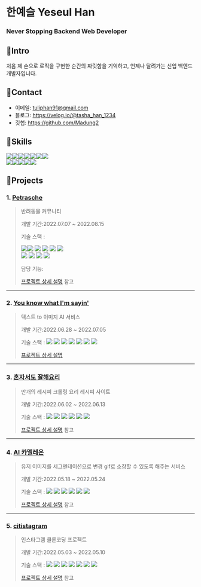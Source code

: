 # 한예슬 Yeseul Han
### Never Stopping Backend Web Developer


## 📌Intro
처음 제 손으로 로직을 구현한 순간의 짜릿함을 기억하고, 언제나 달려가는 신입 백엔드 개발자입니다.

## 📌Contact

* 이메일: tuliphan91@gmail.com
* 블로그: https://velog.io/@tasha_han_1234
* 깃헙: https://github.com/Madung2

## 📌Skills
<div style="display:flex">
    <img src="https://img.shields.io/badge/Python-3776AB?style=for-the-badge&logo=Python&logoColor=white">
  <img  style='display:flex;float:left' src="https://img.shields.io/badge/Django-092E20?style=for-the-badge&logo=Django&logoColor=white">
  <img  style='float:left' src="https://img.shields.io/badge/FastAPI-009688?style=for-the-badge&logo=FastAPI&logoColor=white">
<img src="https://img.shields.io/badge/Flask-000000?style=for-the-badge&logo=Flask&logoColor=white">
  <img src="https://img.shields.io/badge/JavaScript-F7DF1E?style=for-the-badge&logo=JavaScript&logoColor=white">
  <img src="https://img.shields.io/badge/HTML5-E34F26?style=for-the-badge&logo=HTML5&logoColor=white">
  <img src="https://img.shields.io/badge/CSS3-1572B6?style=for-the-badge&logo=CSS3&logoColor=white">
</div>


<div style="display:flex">
    <img src="https://img.shields.io/badge/PostgreSQL-4169E1?style=for-the-badge&logo=PostgreSQL&logoColor=white">
    <img src="https://img.shields.io/badge/MySQL-7B68EE?style=for-the-badge&logo=MySQL&logoColor=white">
    <img src="https://img.shields.io/badge/Docker-2496ED?style=for-the-badge&logo=Docker&logoColor=white">
    <img src="https://img.shields.io/badge/MongoDB-47A248?style=for-the-badge&logo=MongoDB&logoColor=white">
<img src="https://img.shields.io/badge/AWS-232F3E?style=for-the-badge&logo=Amazon AWS&logoColor=white">
</div>


## 📌Projects


### 1. [Petrasche](https://github.com/Madung2/Petrasche_back)
> 반려동물 커뮤니티
> 
> 개발 기간:2022.07.07 ~ 2022.08.15
> 
> 기술 스택 : 
> <div style='flex'>
> <img src="https://img.shields.io/badge/Python3.10.5-3776AB?style=for-the-badge&logo=Python&logoColor=white" >
>   <img  src="https://img.shields.io/badge/Django-092E20?style=for-the-badge&logo=Django&logoColor=white">
>   <img  style='float:left' src="https://img.shields.io/badge/FastAPI-009688?style=for-the-badge&logo=FastAPI&logoColor=white">
>	<img src="https://img.shields.io/badge/JavaScript-F7DF1E?style=for-the-badge&logo=JavaScript&logoColor=white">
>  <img src="https://img.shields.io/badge/HTML5-E34F26?style=for-the-badge&logo=HTML5&logoColor=white">
>  <img src="https://img.shields.io/badge/CSS3-1572B6?style=for-the-badge&logo=CSS3&logoColor=white">
> </div>
>     <img src="https://img.shields.io/badge/PostgreSQL-4169E1?style=for-the-badge&logo=PostgreSQL&logoColor=white">
>     <img src="https://img.shields.io/badge/Docker-2496ED?style=for-the-badge&logo=Docker&logoColor=white">
> 	<img src="https://img.shields.io/badge/Amazon EC2-FF9900?style=for-the-badge&logo=Amazon EC2&logoColor=white">
> 	<img src="https://img.shields.io/badge/Amazon RDS-527FFF?style=for-the-badge&logo=Amazon RDS&logoColor=white">
>
>담당 기능:
>
> [프로젝트 상세 설명](https://github.com/Madung2/Petrasche_back) 참고

<hr>

### 2. [You know what I'm sayin'](https://github.com/Madung2/Unamsang_back)
> 텍스트 to 이미지 AI 서비스
> 
> 개발 기간:2022.06.28 ~ 2022.07.05
> 
> 기술 스택 :
>     <img src="https://img.shields.io/badge/Python3.8.7-3776AB?style=for-the-badge&logo=Python&logoColor=white">
>    <img src="https://img.shields.io/badge/Django-092E20?style=for-the-badge&logo=Django&logoColor=white">
>      <img src="https://img.shields.io/badge/JavaScript-F7DF1E?style=for-the-badge&logo=JavaScript&logoColor=white">
>    <img src="https://img.shields.io/badge/HTML5-E34F26?style=for-the-badge&logo=HTML5&logoColor=white">
>      <img src="https://img.shields.io/badge/CSS3-1572B6?style=for-the-badge&logo=CSS3&logoColor=white">
>      <img src="https://img.shields.io/badge/MySQL-4169E1?style=for-the-badge&logo=MySQL&logoColor=white">
>        <img src="https://img.shields.io/badge/PyTorch-EE4C2C?style=for-the-badge&logo=PyTorch&logoColor=white">
>        
> [프로젝트 상세 설명](https://github.com/Madung2/Unamsang_back)

<hr>

### 3. [혼자서도 잘해요리](https://github.com/Madung2/cook_alone)
> 만개의 레시피 크롤링 요리 레시피 사이트
> 
> 개발 기간:2022.06.02 ~ 2022.06.13
> 
> 기술 스택 : 
>    <img src="https://img.shields.io/badge/Python3-3776AB?style=for-the-badge&logo=Python&logoColor=white">
>    <img src="https://img.shields.io/badge/Django-092E20?style=for-the-badge&logo=Django&logoColor=white">
>      <img src="https://img.shields.io/badge/JavaScript-F7DF1E?style=for-the-badge&logo=JavaScript&logoColor=white">
>    <img src="https://img.shields.io/badge/HTML5-E34F26?style=for-the-badge&logo=HTML5&logoColor=white">
>      <img src="https://img.shields.io/badge/CSS3-1572B6?style=for-the-badge&logo=CSS3&logoColor=white">
>      <img src="https://img.shields.io/badge/MySQL-4169E1?style=for-the-badge&logo=MySQL&logoColor=white">
> 
> [프로젝트 상세 설명](https://github.com/Madung2/cook_alone) 참고

<hr>

### 4. [AI 카멜레온](https://github.com/Madung2/ai_chameleon)
> 유저 이미지를 세그멘테이션으로 변경 gif로 소장할 수 있도록 해주는 서비스
> 
> 개발 기간:2022.05.18 ~ 2022.05.24
> 
> 기술 스택 :
>    <img src="https://img.shields.io/badge/Python3-3776AB?style=for-the-badge&logo=Python&logoColor=white">
>    <img src="https://img.shields.io/badge/Flask-000000?style=for-the-badge&logo=Flask&logoColor=white">
>    <img src="https://img.shields.io/badge/JavaScript-F7DF1E?style=for-the-badge&logo=JavaScript&logoColor=white">
>    <img src="https://img.shields.io/badge/HTML5-E34F26?style=for-the-badge&logo=HTML5&logoColor=white">
>    <img src="https://img.shields.io/badge/CSS3-1572B6?style=for-the-badge&logo=CSS3&logoColor=white">
>    <img src="https://img.shields.io/badge/MongoDB-47A248?style=for-the-badge&logo=MongoDB&logoColor=white">
>
> [프로젝트 상세 설명](https://github.com/Madung2/ai_chameleon) 참고

<hr>

### 5. [citistagram](https://github.com/Madung2/citistagram)
> 인스타그램 클론코딩 프로젝트
> 
> 개발 기간:2022.05.03 ~ 2022.05.10
> 
> 기술 스택 : 
>    <img src="https://img.shields.io/badge/Python3-3776AB?style=for-the-badge&logo=Python&logoColor=white">
>    <img src="https://img.shields.io/badge/Flask-000000?style=for-the-badge&logo=Flask&logoColor=white">
>    <img src="https://img.shields.io/badge/JavaScript-F7DF1E?style=for-the-badge&logo=JavaScript&logoColor=white">
>      <img src="https://img.shields.io/badge/Jquery-009688?style=for-the-badge&logo=Jquery&logoColor=white">
>    <img src="https://img.shields.io/badge/HTML5-E34F26?style=for-the-badge&logo=HTML5&logoColor=white">
>    <img src="https://img.shields.io/badge/CSS3-1572B6?style=for-the-badge&logo=CSS3&logoColor=white">
>  <img src="https://img.shields.io/badge/MongoDB-47A248?style=for-the-badge&logo=MongoDB&logoColor=white">
>
> [프로젝트 상세 설명](https://github.com/Madung2/citistagram) 참고


